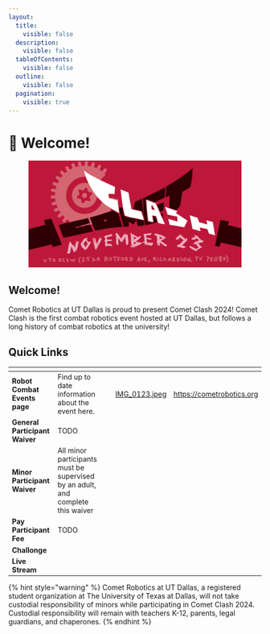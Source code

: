 ```yaml
---
layout:
  title:
    visible: false
  description:
    visible: false
  tableOfContents:
    visible: false
  outline:
    visible: false
  pagination:
    visible: true
---
```


# 👋 Welcome!

<figure><img src=".gitbook/assets/comet_clash_banner.png" alt=""><figcaption></figcaption></figure>

## Welcome!

Comet Robotics at UT Dallas is proud to present Comet Clash 2024! Comet Clash is the first combat robotics event hosted at UT Dallas, but follows a long history of combat robotics at the university!

## Quick Links

<table data-view="cards"><thead><tr><th></th><th></th><th></th><th data-hidden data-card-cover data-type="files"></th><th data-hidden data-card-target data-type="content-ref"></th></tr></thead><tbody><tr><td><strong>Robot Combat Events page</strong></td><td>Find up to date information about the event here.</td><td></td><td><a href=".gitbook/assets/IMG_0123.jpeg">IMG_0123.jpeg</a></td><td><a href="https://cometrobotics.org">https://cometrobotics.org</a></td></tr><tr><td><strong>General Participant Waiver</strong></td><td>TODO</td><td></td><td></td><td></td></tr><tr><td><strong>Minor Participant Waiver</strong></td><td>All minor participants must be supervised by an adult, and complete this waiver</td><td></td><td></td><td></td></tr><tr><td><strong>Pay Participant Fee</strong></td><td>TODO</td><td></td><td></td><td></td></tr><tr><td><strong>Challonge</strong></td><td></td><td></td><td></td><td></td></tr><tr><td><strong>Live Stream</strong></td><td></td><td></td><td></td><td></td></tr></tbody></table>

{% hint style="warning" %}
Comet Robotics at UT Dallas, a registered student organization at The University of Texas at Dallas, will not take custodial responsibility of minors while participating in Comet Clash 2024. Custodial responsibility will remain with teachers K-12, parents, legal guardians, and chaperones.
{% endhint %}

